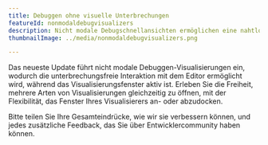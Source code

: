 ```yaml
---
title: Debuggen ohne visuelle Unterbrechungen
featureId: nonmodaldebugvisualizers
description: Nicht modale Debugschnellansichten ermöglichen eine nahtlose, gleichzeitige Interaktion im Editor beim Debuggen.
thumbnailImage: ../media/nonmodaldebugvisualizers.png

---
```



Das neueste Update führt nicht modale Debuggen-Visualisierungen ein, wodurch die unterbrechungsfreie Interaktion mit dem Editor ermöglicht wird, während das Visualisierungsfenster aktiv ist. Erleben Sie die Freiheit, mehrere Arten von Visualisierungen gleichzeitig zu öffnen, mit der Flexibilität, das Fenster Ihres Visualisierers an- oder abzudocken.

Bitte teilen Sie Ihre Gesamteindrücke, wie wir sie verbessern können, und jedes zusätzliche Feedback, das Sie über Entwicklercommunity [](https://developercommunity.visualstudio.com/VisualStudio)haben können.


